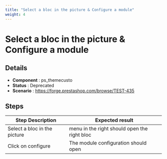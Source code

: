 ```yaml
---
title: "Select a bloc in the picture & Configure a module"
weight: 4
---
```


# Select a bloc in the picture & Configure a module
## Details
* **Component** : ps_themecusto
* **Status** : Deprecated
* **Scenario** : https://forge.prestashop.com/browse/TEST-435

## Steps
| Step Description | Expected result |
| ----- | ----- |
| Select a bloc in the picture | menu in the right should open the right bloc |
| Click on configure | The module configuration should open |